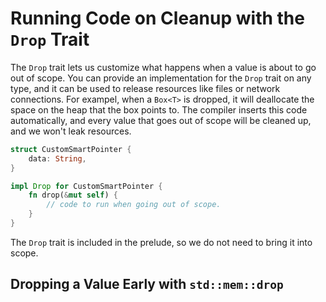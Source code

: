 # Running Code on Cleanup with the `Drop` Trait

The `Drop` trait lets us customize what happens when a value is about to go out
of scope. You can provide an implementation for the `Drop` trait on any type,
and it can be used to release resources like files or network connections. For
exampel, when a `Box<T>` is dropped, it will deallocate the space on the heap
that the box points to. The compiler inserts this code automatically, and every
value that goes out of scope will be cleaned up, and we won't leak resources.

```rust
struct CustomSmartPointer {
    data: String,
}

impl Drop for CustomSmartPointer {
    fn drop(&mut self) {
        // code to run when going out of scope.
    }
}
```

The `Drop` trait is included in the prelude, so we do not need to bring it into
scope.

## Dropping a Value Early with `std::mem::drop`

